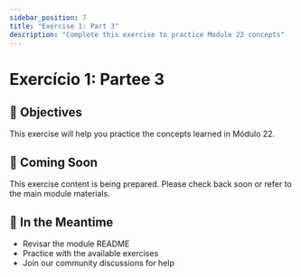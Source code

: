 ```yaml
---
sidebar_position: 7
title: "Exercise 1: Part 3"
description: "Complete this exercise to practice Module 22 concepts"
---
```


# Exercício 1: Partee 3

## 🎯 Objectives

This exercise will help you practice the concepts learned in Módulo 22.

## 📝 Coming Soon

This exercise content is being prepared. Please check back soon or refer to the main module materials.

## 🚀 In the Meantime

- Revisar the module README
- Practice with the available exercises
- Join our community discussions for help
